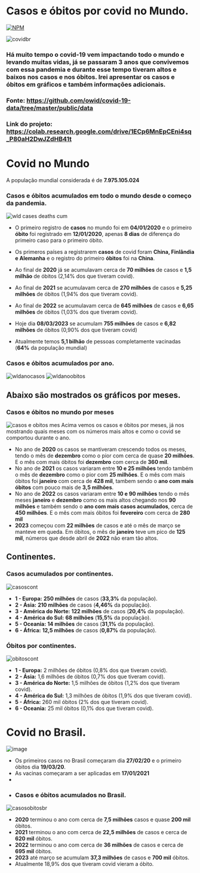 # Casos e óbitos por covid no Mundo.

[![NPM](https://img.shields.io/npm/l/react)](https://github.com/Piternicolas/Covid/blob/main/license) 

![covidbr](https://user-images.githubusercontent.com/124289899/223878835-fc6849f0-dc92-4db8-8018-b806ca9b5703.png)

### Há muito tempo o covid-19 vem impactando todo o mundo e levando muitas vidas, já se passaram 3 anos que convivemos com essa pandemia e durante esse tempo tiveram altos e baixos nos casos e nos óbitos. Irei apresentar os casos e óbitos em gráficos e também informações adicionais.

### Fonte: https://github.com/owid/covid-19-data/tree/master/public/data

### Link do projeto: https://colab.research.google.com/drive/1ECp6MnEpCEni4sq_P80aH2DwJZdHB41t

# Covid no Mundo

A população mundial considerada é de **7.975.105.024**

### Casos e óbitos acumulados em todo o mundo desde o começo da pandemia.
![wld cases deaths cum](https://user-images.githubusercontent.com/124289899/223892717-32fe8c6f-aa33-4178-ac61-7622b45fda26.png)

* O primeiro registro de **casos** no mundo foi em **04/01/2020** e o primeiro **óbito** foi registrado em **12/01/2020**, apenas **8 dias** de diferença do primeiro caso para o primeiro óbito.
* Os primeros países a registrarem **casos** de covid foram **China, Finlândia e Alemanha** e o registro do primeiro **óbitos** foi na **China**.
* Ao final de **2020** já se acumulavam cerca de **70 milhões** de casos e **1,5 milhão** de óbitos (2,14% dos que tiveram covid).
* Ao final de **2021** se acumulavam cerca de **270 milhões** de casos e **5,25 milhões** de óbitos (1,94% dos que tiveram covid).
* Ao final de **2022** se acumulavam cerca de **645 milhões** de casos e **6,65 milhões** de óbitos (1,03% dos que tiveram covid).
* Hoje dia **08/03/2023** se acumulam **755 milhões** de casos e **6,82 milhões** de óbitos (0,90% dos que tiveram covid)

* Atualmente temos **5,1 bilhão** de pessoas completamente vacinadas (**64%** da população mundial)

### Casos e óbitos acumulados por ano.
![wldanocasos](https://user-images.githubusercontent.com/124289899/224578986-1fc93567-56d8-410a-bffb-49cc9ecf5a78.png)
![wldanoobitos](https://user-images.githubusercontent.com/124289899/224579602-1121ebd8-9eb3-47a2-afbb-3b432ae5c328.png)

## Abaixo são mostrados os gráficos por meses.

### Casos e óbitos no mundo por meses
![casos e obitos mes](https://user-images.githubusercontent.com/124289899/224444650-75d56459-5409-4f94-8c32-24403521acf4.png)
Acima vemos os casos e óbitos por meses, já nos mostrando quais meses com os números mais altos e como o covid se comportou durante o ano.

* No ano de **2020** os casos se mantiveram crescendo todos os meses, tendo o mês de **dezembro** como o pior com cerca de quase **20 milhões**. E o mês com mais óbitos foi **dezembro** com cerca de **360 mil**.
* No ano de **2021** os casos variaram entre **10 e 25 milhões** tendo também o mês de **dezembro** como o pior com **25 milhões**. E o mês com mais óbitos foi **janeiro** com cerca de **428 mil**, tambem sendo o **ano com mais óbitos** com pouco mais de **3,5 milhões**.
* No ano de **2022** os casos variaram entre **10 e 90 milhões** tendo o mês meses **janeiro** e **dezembro** como os mais altos chegando nos **90 milhões** e também sendo o **ano com mais casos acumulados**, cerca de **450 milhões**. E o mês com mais óbitos foi **fevereiro** com cerca de **280 mil**
* **2023** começou com **22 milhões** de casos e até o mês de março se manteve em queda. Em óbitos, o mês de **janeiro** teve um pico de **125 mil**, números que desde abril de **2022** não eram tão altos.

## Continentes.
### Casos acumulados por continentes.
![casoscont](https://user-images.githubusercontent.com/124289899/224581533-5874294b-9399-4210-9e18-682e39b69078.png)
* **1 - Europa:** **250 milhões** de casos (**33,3%** da população).
* **2 - Ásia:** **210 milhões** de casos (**4,46%** da população).
* **3 - América do Norte:** **122 milhões** de casos (**20,4%** da população).
* **4 - América do Sul:** **68 milhões** (**15,5%** da população).
* **5 - Oceania:** **14 milhões** de casos (**31,1%** da população).
* **6 - África:** **12,5 milhões** de casos (**0,87%** da população).

### Óbitos por continentes.
![obitoscont](https://user-images.githubusercontent.com/124289899/224581670-973f5a16-e22b-4cec-ab8d-8c8bd952e1fe.png)
* **1 - Europa:** 2 milhões de óbitos (0,8% dos que tiveram covid).
* **2 - Ásia:** 1,6 milhões de óbitos (0,7% dos que tiveram covid).
* **3 - América do Norte:** 1,5 milhões de óbitos (1,2% dos que tiveram covid).
* **4 - América do Sul:** 1,3 milhões de óbitos (1,9% dos que tiveram covid).
* **5 - África:** 260 mil óbitos (2% dos que tiveram covid).
* **6 - Oceania:** 25 mil óbitos (0,1% dos que tiveram covid).

# Covid no Brasil.
![image](https://user-images.githubusercontent.com/124289899/224585053-8080721c-b621-441e-83f6-fc361645e2e8.png)
* Os primeiros casos no Brasil começaram dia **27/02/20** e o primeiro óbitos dia **19/03/20**.
* As vacinas começaram a ser aplicadas em **17/01/2021**
* 
* ### Casos e óbitos acumulados no Brasil.
![casosobitosbr](https://user-images.githubusercontent.com/124289899/224584812-2acdc27a-fb67-4673-9785-b378c21e92d9.png)
* **2020** terminou o ano com cerca de **7,5 milhões** casos e quase **200 mil** óbitos.
* **2021** terminou o ano com cerca de **22,5 milhões** de casos e cerca de **620 mil** óbitos.
* **2022** terminou o ano com cerca de **36 milhões** de casos e cerca de **695 mil** óbitos.
* **2023** até março se acumulam **37,3 milhões** de casos e **700 mil** óbitos.
* Atualmente 18,9% dos que tiveram covid vieram a óbito.

